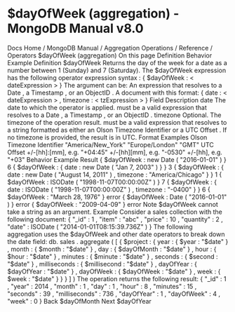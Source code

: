 # $dayOfWeek (aggregation) - MongoDB Manual v8.0


Docs Home / MongoDB Manual / Aggregation Operations / Reference / Operators $dayOfWeek (aggregation) On this page Definition Behavior Example Definition $dayOfWeek Returns the day of the week for a date as a number between 1
(Sunday) and 7 (Saturday). The $dayOfWeek expression has the following operator expression syntax : { $dayOfWeek : < dateExpression > } The argument can be: An expression that resolves to a Date , a Timestamp , or an ObjectID . A document with this format: { date : < dateExpression > , timezone : < tzExpression > } Field Description date The date to which the operator is applied. <dateExpression> must be a valid expression that resolves to a Date , a Timestamp ,
or an ObjectID . timezone Optional. The timezone of the operation result. <tzExpression> must be a valid expression that resolves to a string formatted as either
an Olson Timezone Identifier or a UTC Offset .
If no timezone is provided, the result is in UTC. Format Examples Olson Timezone Identifier "America/New_York" "Europe/London" "GMT" UTC Offset +/-[hh]:[mm], e.g. "+04:45" +/-[hh][mm], e.g. "-0530" +/-[hh], e.g. "+03" Behavior Example Result { $dayOfWeek : new Date ( "2016-01-01" ) } 6 { $dayOfWeek : { date : new Date ( "Jan 7, 2003" ) } } 3 { $dayOfWeek : { date : new Date ( "August 14, 2011" ) , timezone : "America/Chicago" } } 1 { $dayOfWeek : ISODate ( "1998-11-07T00:00:00Z" ) } 7 { $dayOfWeek : { date : ISODate ( "1998-11-07T00:00:00Z" ) , timezone : "-0400" } } 6 { $dayOfWeek : "March 28, 1976" } error { $dayOfWeek : Date ( "2016-01-01" ) } error { $dayOfWeek : "2009-04-09" } error Note $dayOfWeek cannot take a string as an argument. Example Consider a sales collection with the following document: { "_id" : 1 , "item" : "abc" , "price" : 10 , "quantity" : 2 , "date" : ISODate ( "2014-01-01T08:15:39.736Z" ) } The following aggregation uses the $dayOfWeek and other
date operators to break down the date field: db. sales . aggregate ( [ { $project : { year : { $year : "$date" } , month : { $month : "$date" } , day : { $dayOfMonth : "$date" } , hour : { $hour : "$date" } , minutes : { $minute : "$date" } , seconds : { $second : "$date" } , milliseconds : { $millisecond : "$date" } , dayOfYear : { $dayOfYear : "$date" } , dayOfWeek : { $dayOfWeek : "$date" } , week : { $week : "$date" } } } ] ) The operation returns the following result: { "_id" : 1 , "year" : 2014 , "month" : 1 , "day" : 1 , "hour" : 8 , "minutes" : 15 , "seconds" : 39 , "milliseconds" : 736 , "dayOfYear" : 1 , "dayOfWeek" : 4 , "week" : 0 } Back $dayOfMonth Next $dayOfYear
